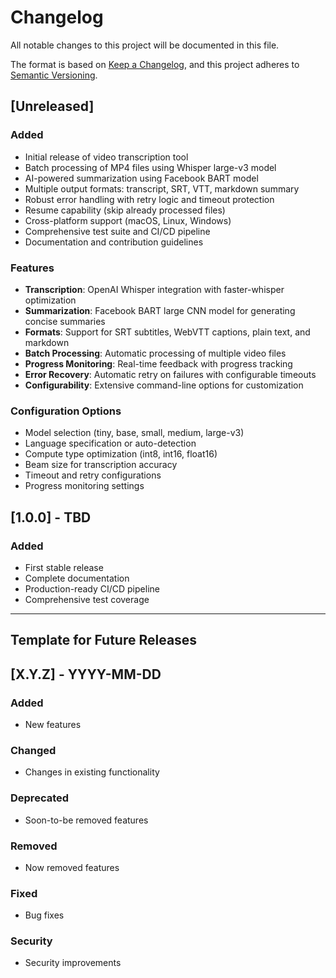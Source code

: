 # Changelog

All notable changes to this project will be documented in this file.

The format is based on [Keep a Changelog](https://keepachangelog.com/en/1.0.0/),
and this project adheres to [Semantic Versioning](https://semver.org/spec/v2.0.0.html).

## [Unreleased]

### Added
- Initial release of video transcription tool
- Batch processing of MP4 files using Whisper large-v3 model
- AI-powered summarization using Facebook BART model
- Multiple output formats: transcript, SRT, VTT, markdown summary
- Robust error handling with retry logic and timeout protection
- Resume capability (skip already processed files)
- Cross-platform support (macOS, Linux, Windows)
- Comprehensive test suite and CI/CD pipeline
- Documentation and contribution guidelines

### Features
- **Transcription**: OpenAI Whisper integration with faster-whisper optimization
- **Summarization**: Facebook BART large CNN model for generating concise summaries
- **Formats**: Support for SRT subtitles, WebVTT captions, plain text, and markdown
- **Batch Processing**: Automatic processing of multiple video files
- **Progress Monitoring**: Real-time feedback with progress tracking
- **Error Recovery**: Automatic retry on failures with configurable timeouts
- **Configurability**: Extensive command-line options for customization

### Configuration Options
- Model selection (tiny, base, small, medium, large-v3)
- Language specification or auto-detection
- Compute type optimization (int8, int16, float16)
- Beam size for transcription accuracy
- Timeout and retry configurations
- Progress monitoring settings

## [1.0.0] - TBD

### Added
- First stable release
- Complete documentation
- Production-ready CI/CD pipeline
- Comprehensive test coverage

---

## Template for Future Releases

## [X.Y.Z] - YYYY-MM-DD

### Added
- New features

### Changed
- Changes in existing functionality

### Deprecated
- Soon-to-be removed features

### Removed
- Now removed features

### Fixed
- Bug fixes

### Security
- Security improvements
